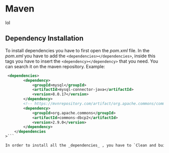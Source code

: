 # Maven

lol

## Dependency Installation

To install dependencies you have to first open the _pom.xml_ file. In the _pom.xml_ you have to add the `<dependencies></dependencies>`, inside this tags you have to insert the `<dependency></dependency>` that you need. You can search it on the maven repository. Example:

```xml
 <dependencies>
        <dependency>
            <groupId>mysql</groupId>
            <artifactId>mysql-connector-java</artifactId>
            <version>8.0.17</version>
        </dependency>
        <!-- https://mvnrepository.com/artifact/org.apache.commons/commons-dbcp2 -->
        <dependency>
            <groupId>org.apache.commons</groupId>
            <artifactId>commons-dbcp2</artifactId>
            <version>2.9.0</version>
        </dependency>
    </dependencies
>```

In order to install all the _dependencies_ , you have to `Clean and build` the project again